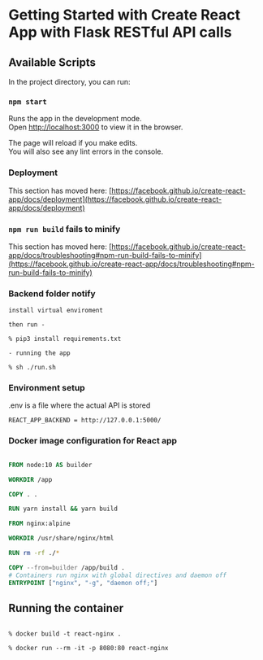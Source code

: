 # Getting Started with Create React App with Flask RESTful API calls


## Available Scripts

In the project directory, you can run:

### `npm start`

Runs the app in the development mode.\
Open [http://localhost:3000](http://localhost:3000) to view it in the browser.

The page will reload if you make edits.\
You will also see any lint errors in the console.

### Deployment

This section has moved here: [https://facebook.github.io/create-react-app/docs/deployment](https://facebook.github.io/create-react-app/docs/deployment)

### `npm run build` fails to minify

This section has moved here: [https://facebook.github.io/create-react-app/docs/troubleshooting#npm-run-build-fails-to-minify](https://facebook.github.io/create-react-app/docs/troubleshooting#npm-run-build-fails-to-minify)


### Backend folder notify

```react
install virtual enviroment 

then run -

% pip3 install requirements.txt

- running the app

% sh ./run.sh

```

### Environment setup

.env is a file where the actual API is stored

```dotenv
REACT_APP_BACKEND = http://127.0.0.1:5000/
```

### Docker image configuration for React app

```dockerfile

FROM node:10 AS builder

WORKDIR /app

COPY . .

RUN yarn install && yarn build

FROM nginx:alpine

WORKDIR /usr/share/nginx/html

RUN rm -rf ./*

COPY --from=builder /app/build .
# Containers run nginx with global directives and daemon off
ENTRYPOINT ["nginx", "-g", "daemon off;"]

```

## Running the container

```shell

% docker build -t react-nginx .

% docker run --rm -it -p 8080:80 react-nginx 

```